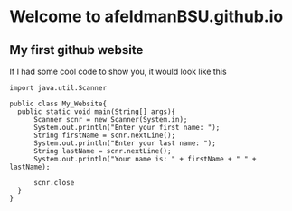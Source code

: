 # Welcome to afeldmanBSU.github.io
## My first github website

If I had some cool code to show you, it would look like this 
```
import java.util.Scanner

public class My_Website{
  public static void main(String[] args){
      Scanner scnr = new Scanner(System.in);
      System.out.println("Enter your first name: ");
      String firstName = scnr.nextLine();
      System.out.println("Enter your last name: ");
      String lastName = scnr.nextLine();
      System.out.println("Your name is: " + firstName + " " + lastName);

      scnr.close
  }
}
```

